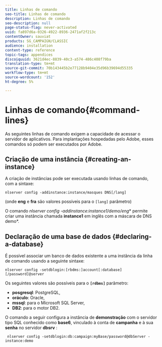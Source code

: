 ```yaml
---
title: Linhas de comando
seo-title: Linhas de comando
description: Linhas de comando
seo-description: null
page-status-flag: never-activated
uuid: fa897d6a-0326-4922-8936-2471af2f213c
contentOwner: sauviat
products: SG_CAMPAIGN/CLASSIC
audience: installation
content-type: reference
topic-tags: appendices
discoiquuid: 3621d4ec-8839-40c3-a574-486c408f79ba
translation-type: tm+mt
source-git-commit: 70b143445b2e77128b9404e35d96b39694d55335
workflow-type: tm+mt
source-wordcount: '152'
ht-degree: 5%

---
```



# Linhas de comando{#command-lines}

As seguintes linhas de comando exigem a capacidade de acessar o servidor de aplicativos. Para implantações hospedadas pelo Adobe, esses comandos só podem ser executados por Adobe.

## Criação de uma instância {#creating-an-instance}

A criação de instâncias pode ser executada usando linhas de comando, com a sintaxe:

```
nlserver config -addinstance:instance/masques DNS[/lang]
```

(onde **eng** e **fra** são valores possíveis para o `[lang]` parâmetro)

O comando **nlserver config -addinstance:instance1/demo*/eng** permite criar uma instância chamada **instance1** em inglês com a máscara de DNS demo*.

## Declaração de uma base de dados {#declaring-a-database}

É possível associar um banco de dados existente a uma instância da linha de comando usando a seguinte sintaxe:

```
nlserver config -setdblogin:[rbdms:]account[:database][/password]@server
```

Os seguintes valores são possíveis para o **`[rdbms]`** parâmetro:

* **posgresql**: PostgreSQL,
* **oráculo**: Oracle,
* **mssql**: para o Microsoft SQL Server,
* **DB2**: para o motor DB2.

O comando a seguir configura a instância de **demonstração** com o servidor tipo SQL conhecido como **base6**, vinculado à conta de **campanha** e à sua **senha** no servidor **dbsrv** :

```
 nlserver config -setdblogin:db:campaign:myBase/password@dbServer -instance:demo
```

